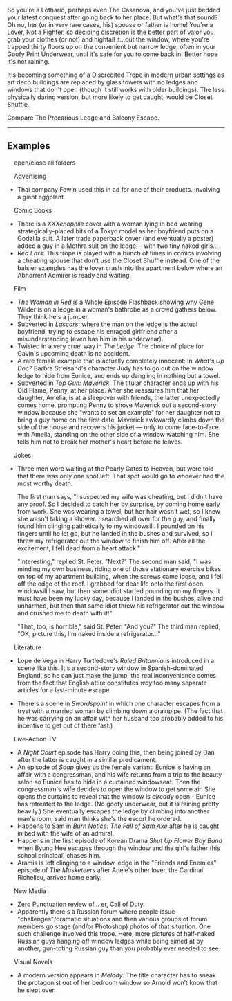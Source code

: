So you're a Lothario, perhaps even The Casanova, and you've just bedded your latest conquest after going back to her place. But what's that sound? Oh no, her (or in very rare cases, his) spouse or father is home! You're a Lover, Not a Fighter, so deciding discretion is the better part of valor you grab your clothes (or not) and hightail it...out the window, where you're trapped thirty floors up on the convenient but narrow ledge, often in your Goofy Print Underwear, until it's safe for you to come back in. Better hope it's not raining.

It's becoming something of a Discredited Trope in modern urban settings as art deco buildings are replaced by glass towers with no ledges and windows that don't open (though it still works with older buildings). The less physically daring version, but more likely to get caught, would be Closet Shuffle.

Compare The Precarious Ledge and Balcony Escape.

___

## Examples

    open/close all folders 

    Advertising 

-   Thai company Fowin used this in ad for one of their products. Involving a giant eggplant.

    Comic Books 

-   There is a _XXXenophile_ cover with a woman lying in bed wearing strategically-placed bits of a Tokyo model as her boyfriend puts on a Godzilla suit. A later trade paperback cover (and eventually a poster) added a guy in a Mothra suit on the ledge— with two tiny naked girls...
-   _Red Ears_: This trope is played with a bunch of times in comics involving a cheating spouse that don't use the Closet Shuffle instead. One of the balsier examples has the lover crash into the apartment below where an Abhorrent Admirer is ready and waiting.

    Film 

-   _The Woman in Red_ is a Whole Episode Flashback showing why Gene Wilder is on a ledge in a woman's bathrobe as a crowd gathers below. They think he's a jumper.
-   Subverted in _Lascars_: where the man on the ledge is the actual boyfriend, trying to escape his enraged girlfriend after a misunderstanding (even has him in his underwear).
-   Twisted in a very cruel way in _The Ledge_. The choice of place for Gavin's upcoming death is no accident.
-   A rare female example that is actually completely innocent: In _What's Up Doc?_ Barbra Streisand's character Judy has to go out on the window ledge to hide from Eunice, and ends up dangling in nothing but a towel.
-   Subverted in _Top Gun: Maverick_. The titular character ends up with his Old Flame, Penny, at her place. After she reassures him that her daughter, Amelia, is at a sleepover with friends, the latter unexpectedly comes home, prompting Penny to shove Maverick out a second-story window because she "wants to set an example" for her daughter not to bring a guy home on the first date. Maverick awkwardly climbs down the side of the house and recovers his jacket — only to come face-to-face with Amelia, standing on the other side of a window watching him. She tells him not to break her mother's heart before he leaves.

    Jokes 

-   Three men were waiting at the Pearly Gates to Heaven, but were told that there was only one spot left. That spot would go to whoever had the most worthy death.
    
    The first man says, "I suspected my wife was cheating, but I didn't have any proof. So I decided to catch her by surprise, by coming home early from work. She was wearing a towel, but her hair wasn't wet, so I knew she wasn't taking a shower. I searched all over for the guy, and finally found him clinging pathetically to my windowsill. I pounded on his fingers until he let go, but he landed in the bushes and survived, so I threw my refrigerator out the window to finish him off. After all the excitement, I fell dead from a heart attack."
    
    "Interesting," replied St. Peter. "Next?" The second man said, "I was minding my own business, riding one of those stationary exercise bikes on top of my apartment building, when the screws came loose, and I fell off the edge of the roof. I grabbed for dear life onto the first open windowsill I saw, but then some idiot started pounding on my fingers. It must have been my lucky day, because I landed in the bushes, alive and unharmed, but then that same idiot threw his refrigerator out the window and crushed me to death with it!"
    
    "That, too, is horrible," said St. Peter. "And you?" The third man replied, "OK, picture this, I'm naked inside a refrigerator..."
    

    Literature 

-   Lope de Vega in Harry Turtledove's _Ruled Britannia_ is introduced in a scene like this. It's a second-story window in Spanish-dominated England, so he can just make the jump; the real inconvenience comes from the fact that English attire constitutes _way_ too many separate articles for a last-minute escape.

-   There's a scene in _Swordspoint_ in which one character escapes from a tryst with a married woman by climbing down a drainpipe. (The fact that he was carrying on an affair with her husband too probably added to his incentive to get out of there fast.)

    Live-Action TV 

-   A _Night Court_ episode has Harry doing this, then being joined by Dan after the latter is caught in a similar predicament.
-   An episode of _Soap_ gives us the female variant: Eunice is having an affair with a congressman, and his wife returns from a trip to the beauty salon so Eunice has to hide in a curtained windowseat. Then the congressman's wife decides to open the window to get some air. She opens the curtains to reveal that the window is _already_ open - Eunice has retreated to the ledge. (No goofy underwear, but it _is_ raining pretty heavily.) She eventually escapes the ledge by climbing into another man's room; said man thinks she's the escort he ordered.
-   Happens to Sam in _Burn Notice: The Fall of Sam Axe_ after he is caught in bed with the wife of an admiral.
-   Happens in the first episode of Korean Drama _Shut Up Flower Boy Band_ when Byung Hee escapes through the window and the girl's father (his school principal) chases him.
-   Aramis is left clinging to a window ledge in the "Friends and Enemies" episode of _The Musketeers_ after Adele's other lover, the Cardinal Richelieu, arrives home early.

    New Media 

-   Zero Punctuation review of... er, Call of Duty.
-   Apparently there's a Russian forum where people issue "challenges"/dramatic situations and then various groups of forum members go stage (and/or Photoshop) photos of that situation. One such challenge involved this trope. Here, more pictures of half-naked Russian guys hanging off window ledges while being aimed at by another, gun-toting Russian guy than you probably ever needed to see.

    Visual Novels 

-   A modern version appears in _Melody_. The title character has to sneak the protagonist out of her bedroom window so Arnold won’t know that he slept over.